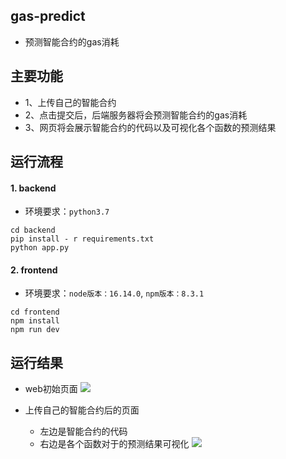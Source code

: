 ## gas-predict

- 预测智能合约的gas消耗

## 主要功能

- 1、上传自己的智能合约
- 2、点击提交后，后端服务器将会预测智能合约的gas消耗
- 3、网页将会展示智能合约的代码以及可视化各个函数的预测结果

## 运行流程

#### 1. backend

- 环境要求：`python3.7`

```shell
cd backend
pip install - r requirements.txt
python app.py
```

#### 2. frontend

- 环境要求：`node版本：16.14.0`, `npm版本：8.3.1`

```shell
cd frontend
npm install
npm run dev
```

## 运行结果

- web初始页面
  ![](https://tva1.sinaimg.cn/large/e6c9d24egy1h31nqmrxw1j21c00u075f.jpg)

- 上传自己的智能合约后的页面
    - 左边是智能合约的代码
    - 右边是各个函数对于的预测结果可视化
![](https://tva1.sinaimg.cn/large/e6c9d24egy1h31nssyzjej21c00u0gp5.jpg)